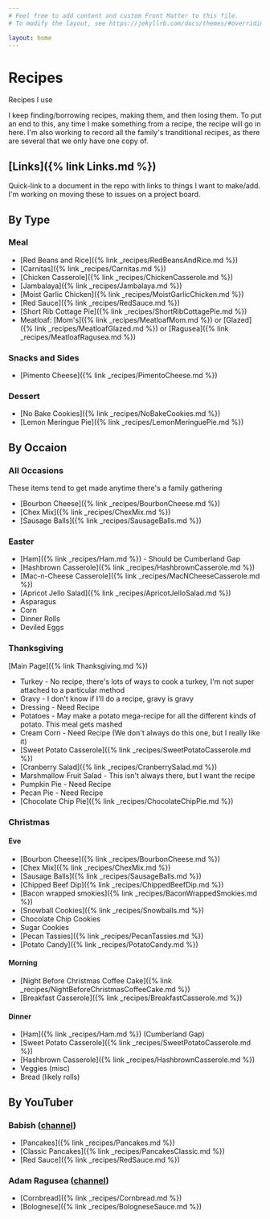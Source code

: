 ```yaml
---
# Feel free to add content and custom Front Matter to this file.
# To modify the layout, see https://jekyllrb.com/docs/themes/#overriding-theme-defaults

layout: home
---
```

# Recipes
Recipes I use

I keep finding/borrowing recipes, making them, and then losing them. To put an end to this, any time I make something from a recipe, the recipe will go in here. I'm also working to record all the family's tranditional recipes, as there are several that we only have one copy of.

## [Links]({% link Links.md %})
Quick-link to a document in the repo with links to things I want to make/add. I'm working on moving these to issues on a project board.

## By Type
### Meal
* [Red Beans and Rice]({% link _recipes/RedBeansAndRice.md %})
* [Carnitas]({% link _recipes/Carnitas.md %})
* [Chicken Casserole]({% link _recipes/ChickenCasserole.md %})
* [Jambalaya]({% link _recipes/Jambalaya.md %})
* [Moist Garlic Chicken]({% link _recipes/MoistGarlicChicken.md %})
* [Red Sauce]({% link _recipes/RedSauce.md %})
* [Short Rib Cottage Pie]({% link _recipes/ShortRibCottagePie.md %})
* Meatloaf: [Mom's]({% link _recipes/MeatloafMom.md %}) or [Glazed]({% link _recipes/MeatloafGlazed.md %}) or [Ragusea]({% link _recipes/MeatloafRagusea.md %})

### Snacks and Sides
* [Pimento Cheese]({% link _recipes/PimentoCheese.md %})

### Dessert
* [No Bake Cookies]({% link _recipes/NoBakeCookies.md %})
* [Lemon Meringue Pie]({% link _recipes/LemonMeringuePie.md %})

## By Occaion
### All Occasions
These items tend to get made anytime there's a family gathering
* [Bourbon Cheese]({% link _recipes/BourbonCheese.md %})
* [Chex Mix]({% link _recipes/ChexMix.md %})
* [Sausage Balls]({% link _recipes/SausageBalls.md %})

### Easter
* [Ham]({% link _recipes/Ham.md %}) - Should be Cumberland Gap
* [Hashbrown Casserole]({% link _recipes/HashbrownCasserole.md %})
* [Mac-n-Cheese Casserole]({% link _recipes/MacNCheeseCasserole.md %})
* [Apricot Jello Salad]({% link _recipes/ApricotJelloSalad.md %})
* Asparagus
* Corn
* Dinner Rolls
* Deviled Eggs

### Thanksgiving

[Main Page]({% link Thanksgiving.md %})

* Turkey - No recipe, there's lots of ways to cook a turkey, I'm not super attached to a particular method
* Gravy - I don't know if I'll do a recipe, gravy is gravy
* Dressing - Need Recipe
* Potatoes - May make a potato mega-recipe for all the different kinds of potato. This meal gets mashed
* Cream Corn - Need Recipe (We don't always do this one, but I really like it)
* [Sweet Potato Casserole]({% link _recipes/SweetPotatoCasserole.md %})
* [Cranberry Salad]({% link _recipes/CranberrySalad.md %})
* Marshmallow Fruit Salad - This isn't always there, but I want the recipe
* Pumpkin Pie - Need Recipe
* Pecan Pie - Need Recipe
* [Chocolate Chip Pie]({% link _recipes/ChocolateChipPie.md %})

### Christmas
#### Eve
* [Bourbon Cheese]({% link _recipes/BourbonCheese.md %})
* [Chex Mix]({% link _recipes/ChexMix.md %})
* [Sausage Balls]({% link _recipes/SausageBalls.md %})
* [Chipped Beef Dip]({% link _recipes/ChippedBeefDip.md %})
* [Bacon wrapped smokies]({% link _recipes/BaconWrappedSmokies.md %})
* [Snowball Cookies]({% link _recipes/Snowballs.md %})
* Chocolate Chip Cookies
* Sugar Cookies
* [Pecan Tassies]({% link _recipes/PecanTassies.md %})
* [Potato Candy]({% link _recipes/PotatoCandy.md %})

#### Morning
* [Night Before Christmas Coffee Cake]({% link _recipes/NightBeforeChristmasCoffeeCake.md %})
* [Breakfast Casserole]({% link _recipes/BreakfastCasserole.md %})

#### Dinner
* [Ham]({% link _recipes/Ham.md %}) (Cumberland Gap)
* [Sweet Potato Casserole]({% link _recipes/SweetPotatoCasserole.md %})
* [Hashbrown Casserole]({% link _recipes/HashbrownCasserole.md %})
* Veggies (misc)
* Bread (likely rolls)

## By YouTuber
### Babish ([channel](https://www.youtube.com/user/bgfilms))
* [Pancakes]({% link _recipes/Pancakes.md %})
* [Classic Pancakes]({% link _recipes/PancakesClassic.md %})
* [Red Sauce]({% link _recipes/RedSauce.md %})

### Adam Ragusea ([channel](https://www.youtube.com/channel/UC9_p50tH3WmMslWRWKnM7dQ))
* [Cornbread]({% link _recipes/Cornbread.md %})
* [Bolognese]({% link _recipes/BologneseSauce.md %})
